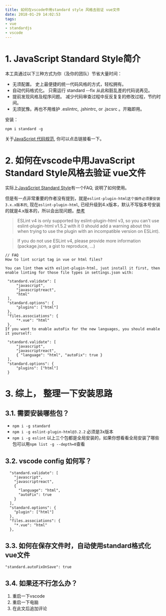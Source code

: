 ```yaml
---
title: 如何在vscode中用standard style 风格去验证 vue文件
date: 2018-01-29 14:02:53
tags:
- vue
- standardjs
- vscode
---
```



# 1. JavaScript Standard Style简介
本工具通过以下三种方式为你（及你的团队）节省大量时间：

- 无须配置。 史上最便捷的统一代码风格的方式，轻松拥有。
- 自动代码格式化。 只需运行 standard --fix 从此和脏乱差的代码说再见。
- 提前发现风格及程序问题。 减少代码审查过程中反反复复的修改过程，节约时间。
- 无须犹豫。再也不用维护 .eslintrc, .jshintrc, or .jscsrc 。开箱即用。

安装：
```
npm i standard -g
```

关于[JavaScript 代码规范](https://standardjs.com/readme-zhcn.html), 你可以点击链接看一下。

# 2. 如何在vscode中用JavaScript Standard Style风格去验证 vue文件

实际上[JavaScript Standard Style](https://marketplace.visualstudio.com/items?itemName=chenxsan.vscode-standardjs)有一个FAQ, 说明了如何使用。

但是有一点非常重要的作者没有提到，就是`eslint-plugin-html这个插件必须要安装3.x.x版本的`, 现在`eslint-plugin-html`, 已经升级到4.x版本，默认不写版本号安装的就是4.x版本的，所以会出现问题。[参考](https://github.com/BenoitZugmeyer/eslint-plugin-html/issues/60)

> ESLint v4 is only supported by eslint-plugin-html v3, so you can't use eslint-plugin-html v1.5.2 with it (I should add a warning about this when trying to use the plugin with an incompatible version on ESLint).

> If you do not use ESLint v4, please provide more information (package.json, a gist to reproduce, ...)

```
// FAQ
How to lint script tag in vue or html files?

You can lint them with eslint-plugin-html, just install it first, then enable linting for those file types in settings.json with:

 "standard.validate": [
     "javascript",
     "javascriptreact",
     "html"
 ],
 "standard.options": {
     "plugins": ["html"]
 },
 "files.associations": {
     "*.vue": "html"
 },
If you want to enable autoFix for the new languages, you should enable it yourself:

 "standard.validate": [
     "javascript",
     "javascriptreact",
     { "language": "html", "autoFix": true }
 ],
 "standard.options": {
     "plugins": ["html"]
 }
```


# 3. 综上， 整理一下安装思路

## 3.1. 需要安装哪些包？
- `npm i -g standard`
- `npm i -g eslint-plugin-html@3.2.2` 必须是3x版本
- `npm i -g eslint`
以上三个包都是全局安装的，如果你想看看全局安装了哪些包可以用`npm list -g --depth=0`查看

## 3.2. vscode config 如何写？
```
  "standard.validate": [
    "javascript",
    "javascriptreact",
    {
      "language": "html",
      "autoFix": true
    }
  ],
  "standard.options": {
    "plugin": ["html"]
  },
  "files.associations": {
    "*.vue": "html"
  },
```

## 3.3. 如何在保存文件时，自动使用standard格式化vue文件
```
"standard.autoFixOnSave": true
```

## 3.4. 如果还不行怎么办？
1. 重启一下vscode
2. 重启一下电脑
3. 在此文后追加评论


  [1]: /img/bV0tKn